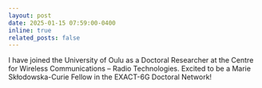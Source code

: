 ```yaml
---
layout: post
date: 2025-01-15 07:59:00-0400
inline: true
related_posts: false
---
```


I have joined the University of Oulu as a Doctoral Researcher at the Centre for Wireless Communications – Radio Technologies. Excited to be a Marie Skłodowska-Curie Fellow in the EXACT-6G Doctoral Network!